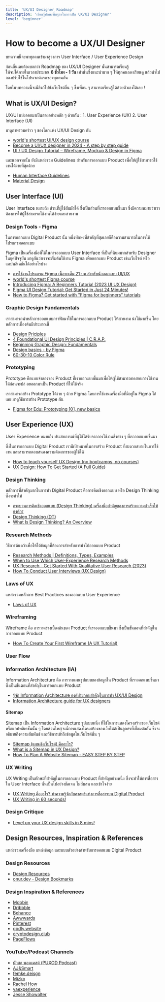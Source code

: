 ```yaml
---
title: 'UX/UI Designer Roadmap'
description: 'เรียนรู้ทักษะพื้นฐานในการเป็น UX/UI Designer'
level: 'beginner'
---
```


# How to become a UX/UI Designer

บทความนี้จะพาทุกคนเข้ามาสู่วงการ User Interface / User Experience Design

ก่อนอื่นเลยต้องบอกว่า Roadmap ของ UX/UI Designer นั้นสามารถเรียนรู้<br />ให้จบได้ภายในเวลาประมาณ <strong>6 ชั่วโมง - 1 วัน</strong> เท่านั้นซึ่งแนะนำมาก ๆ ให้ทุกคนลองเรียนดู แล้วนำไปลองปรับใช้ในโปรเจกต์แรกของทุกคนกัน

โดยในบทความนี้จะมีลิงก์ไปยังเว็บไซต์อื่น ๆ ซึ่งเพื่อน ๆ สามารถเรียนรู้ได้ด้วยตัวเองได้เลย !

## What is UX/UI Design?

UX/UI แบ่งออกมาเป็นสองอย่างหลัก ๆ ด้วยกัน : 1. User Experience (UX) 2. User Interface (UI)

มาดูภาพรวมคร่าว ๆ ของโลกแห่ง UX/UI Design กัน

-   [world's shortest UI/UX design course](https://www.youtube.com/watch?v=wIuVvCuiJhU)
-   [Become a UI/UX designer in 2024 - A step by step guide](https://www.youtube.com/watch?v=HmKwiEmJIdM)
-   [UI / UX Design Tutorial – Wireframe, Mockup & Design in Figma](https://www.youtube.com/watch?v=c9Wg6Cb_YlU)

และนอกจากนั้น ยังมีแหล่งรวม Guidelines สำหรับการออกแบบ Product เพื่อให้ผู้ใช้สามารถใช้งานได้ง่ายที่สุดด้วย

-   [Human Interface Guidelines](https://developer.apple.com/design/human-interface-guidelines)
-   [Material Design](https://material.io/design)

## User Interface (UI)

User Interface หมายถึง ส่วนที่ผู้ใช้สัมผัสได้ ซึ่งเป็นส่วนที่เราออกแบบขึ้นมา ซึ่งมีความหมายว่าเราต้องการให้ผู้ใช้สามารถใช้งานได้ง่ายและสวยงาม

### Design Tools - Figma

ในการออกแบบ Digital Product นั้น หนึ่งทักษะที่สำคัญที่สุดเลยก็คือความสามารถในการใช้โปรแกรมออกแบบ

Figma เป็นเครื่องมือที่ใช้ในการออกแบบ User Interface ที่เป็นที่นิยมมากสำหรับ Designer ในยุคปัจจุบัน มาดูกันว่าเราจะเริ่มต้นใช้งาน Figma เพื่อออกแบบ Product เช่นเว็บไซต์ หรือแอปพลิเคชันได้อย่างไรบ้าง

-   [การใช้งานโปรแกรม Figma เนื้อหาเต็ม 21 บท สำหรับนักออกแบบ UI/UX](https://www.youtube.com/watch?v=wfyKQfVYkZE)
-   [world's shortest Figma course](https://www.youtube.com/watch?v=1pW_sk-2y40)
-   [Introducing Figma: A Beginners Tutorial (2023 UI UX Design)](https://www.youtube.com/watch?v=JGLfyTDgfDc)
-   [Figma UI Design Tutorial: Get Started in Just 24 Minutes!](https://www.youtube.com/watch?v=FTFaQWZBqQ8)
-   [New to Figma? Get started with "Figma for beginners" tutorials](https://www.youtube.com/watch?v=Cx2dkpBxst8&list=PLXDU_eVOJTx7QHLShNqIXL1Cgbxj7HlN4)

### Graphic Design Fundamentals

เราสามารถนำหลักการออกแบบกราฟิกมาใช้ในการออกแบบ Product ให้สวยงาม น่าใช้มากขึ้น โดยหลักการเบื้องต้นมีประมาณนี้

-   [Design Priciples](https://www.interaction-design.org/literature/topics/design-principles)
-   [4 Foundational UI Design Principles | C.R.A.P.](https://www.youtube.com/watch?v=uwNClNmekGU)
-   [Beginning Graphic Design: Fundamentals](https://www.youtube.com/watch?v=YqQx75OPRa0&t=3s)
-   [Design basics - by Figma](https://www.figma.com/resource-library/design-basics/)
-   [60-30-10 Color Rule](https://www.youtube.com/watch?v=UWwNIMHFdW4)

### Prototyping

Prototype คือแบบจำลองของ Product ที่เราออกแบบขึ้นมาเพื่อให้ผู้ใช้สามารถทดสอบการใช้งานได้ก่อนจะปล่ อยออกมาเป็น Product ที่ให้ใช้จริง

เราสามารถสร้าง Prototype ได้ง่าย ๆ ด้วย Figma โดยการใช้งานเครื่องมือที่มีอยู่ใน Figma ได้เลย มาดูวิธีการสร้าง Prototype กัน

-   [Figma for Edu: Prototyping 101, new basics](https://www.youtube.com/watch?v=UUsysuFmVrA&t=70s)

## User Experience (UX)

User Experience หมายถึง ประสบการณ์ที่ผู้ใช้ได้รับจากการใช้งานสิ่งต่าง ๆ ที่เราออกแบบขึ้นมา

ซึ่งในการออกแบบ Digital Product เรามีเป้าหมายในการสร้าง Product ที่สะดวกสบายในการใช้งาน และสามารถตอบสนองความต้องการของผู้ใช้ได้

-   [How to teach yourself UX Design (no bootcamps, no courses)](https://www.youtube.com/watch?v=hvBGy8ewZNc)
-   [UX Design: How To Get Started (A Full Guide)](https://www.youtube.com/watch?v=t0aCoqXKFOU)

### Design Thinking

หลักการที่สำคัญมากในการทำ Digital Product คือการคิดเชิงออกแบบ หรือ Design Thinking ซึ่งจะทำให้

-   [กระบวนการคิดเชิงออกแบบ (Design Thinking) เครื่องมือสำคัญของการสร้างความสำเร็จให้องค์กร](https://th.hrnote.asia/orgdevelopment/190702-design-thinking/)
-   [Design Thinking (DT)](https://www.interaction-design.org/literature/topics/design-thinking?srsltid=AfmBOop99PTGbvrAv4SoiI76qFfcbDzGWcKx0n3FZtiCgy7siuN_RXfX)
-   [What Is Design Thinking? An Overview](https://www.youtube.com/watch?v=gHGN6hs2gZY)

### Research Methods

วิธีการค้นคว้าเพื่อให้ได้ข้อมูลที้ต้องการสำหรับการนำไปออกแบบ Product

-   [Research Methods | Definitions, Types, Examples](https://www.scribbr.com/category/methodology/)
-   [When to Use Which User-Experience Research Methods](https://www.nngroup.com/articles/which-ux-research-methods/)
-   [UX Research - Get Started With Qualitative User Research (2023)](https://www.youtube.com/watch?v=bAARmsv1tms)
-   [How To Conduct User Interviews (UX Design)](https://www.youtube.com/watch?v=Q_m1-3mCyiI)

### Laws of UX

แหล่งรวมหลักการ Best Practices ของออกแบบ User Experience

-   [Laws of UX](https://lawsofux.com/)

### Wireframing

Wireframe คือ การวาดร่างเบื้องต้นของ Product ที่เราออกแบบขึ้นมา ซึ่งเป็นขั้นตอนที่สำคัญในการออกแบบ Product

-   [How To Create Your First Wireframe (A UX Tutorial)](https://www.youtube.com/watch?v=qpH7-KFWZRI)

### User Flow

### Information Architecture (IA)

Information Architecture คือ การวางแผนรูปแบบของข้อมูลใน Product ที่เราออกแบบขึ้นมา ซึ่งเป็นขั้นตอนที่สำคัญในการออกแบบ Product

-   [รู้จัก Information Architecture องค์ประกอบสำคัญในการทำ UX/UI Design](https://www.borntodev.com/2022/08/26/%E0%B8%A3%E0%B8%B9%E0%B9%89%E0%B8%88%E0%B8%B1%E0%B8%81-information-architecture/)
-   [Information Architecture guide for UX designers](https://www.youtube.com/watch?v=akWDacn5lIA)

#### Sitemap

Sitemap เป็น Information Architecture รูปแบบหนึ่ง ที่ใช้ในการแสดงโครงสร้างของเว็บไซต์ หรือแอปพลิเคชันนั้น ๆ โดยส่วนใหญ่จะมีการแสดงโครงสร้างของเว็บไซต์เป็นลูกศรที่เชื่อมต่อกัน ซึ่งจะอธิบายถึงความสัมพันธ์ และวิธีการเข้าถึงข้อมูลในเว็บไซต์นั้น ๆ

-   [Sitemap (แผนผังเว็บไซต์) คืออะไร?](https://medium.com/upskill-ux/sitemap-%E0%B9%81%E0%B8%9C%E0%B8%99%E0%B8%9C%E0%B8%B1%E0%B8%87%E0%B9%80%E0%B8%A7%E0%B9%87%E0%B8%9A%E0%B9%84%E0%B8%8B%E0%B8%95%E0%B9%8C-%E0%B8%84%E0%B8%B7%E0%B8%AD%E0%B8%AD%E0%B8%B0%E0%B9%84%E0%B8%A3-1a360039e549)
-   [What is a Sitemap in UX Design?](https://www.interaction-design.org/literature/article/ux-sitemap?srsltid=AfmBOoqM3HVmq7U2J59Xmjz6JKovxIubs6gvEtzXzE3lJyn0-VVI0HVY)
-   [How To Plan A Website Sitemap - EASY STEP BY STEP](https://www.youtube.com/watch?v=O3BXKqlfHGs)

### UX Writing

UX Writing เป็นทักษะที่สำคัญในการออกแบบ Product ที่สำคัญอย่างหนึ่ง ซึ่งจะทำให้การสื่อสารใน User Interface นั้นเป็นไปอย่างชัดเจน ไม่สับสน และเข้าใจง่าย

-   [UX Writing คืออะไร? ทำความรู้จักกับศาสตร์แห่งการสื่อสารบน Digital Product](https://www.youtube.com/watch?v=LvFr-MDKM8Q&t=112s)
-   [UX Writing in 60 seconds!](https://www.youtube.com/watch?v=t5Dq6GnQwTo)

### Design Critique

-   [Level up your UX design skills in 8 mins!](https://www.youtube.com/watch?v=g_rhKzX16f0)

## Design Resources, Inspiration & References

แหล่งรวมเครื่องมือ แหล่งข้อมูล และแบบตัวอย่างสำหรับการออกแบบ Digital Product

### Design Resources

-   [Design Resources](https://designresourc.es/)
-   [onur.dev - Design Bookmarks](https://onur.dev/bookmarks/design)

### Design Inspiration & References

-   [Mobbin](https://mobbin.com)
-   [Dribbble](https://dribbble.com)
-   [Behance](https://www.behance.net)
-   [Awwwards](https://www.awwwards.com)
-   [Pinterest](https://www.pinterest.com)
-   [godly.website](https://godly.website/websites/startup)
-   [cryptodesign.club](https://cryptodesign.club/)
-   [PageFlows](https://pageflows.com/)

### YouTube/Podcast Channels

-   [ผักสด พอดแคสต์ (PUXOD Podcast)](https://puxodpodcast.pruxus.com/)
-   [AJ&Smart](https://www.youtube.com/@AJSmart)
-   [femke.deisgn](https://www.youtube.com/@femkedesign)
-   [Mizko](https://www.youtube.com/@Mizko)
-   [Rachel How](https://www.youtube.com/@rachelhow)
-   [vaexperience](https://www.youtube.com/@vaexperience)
-   [Jesse Showalter](https://www.youtube.com/@JesseShowalter)
